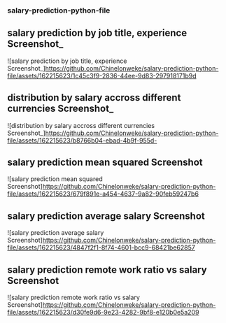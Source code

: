 ### salary-prediction-python-file

## salary prediction by job title, experience Screenshot_
![salary prediction by job title, experience Screenshot_]https://github.com/Chinelonweke/salary-prediction-python-file/assets/162215623/1c45c3f9-2836-44ee-9d83-297918171b9d

## distribution by salary accross different currencies Screenshot_
![distribution by salary accross different currencies Screenshot_]https://github.com/Chinelonweke/salary-prediction-python-file/assets/162215623/b8766b04-ebad-4b9f-955d-

## salary prediction mean squared Screenshot
![salary prediction mean squared Screenshot]https://github.com/Chinelonweke/salary-prediction-python-file/assets/162215623/679f891e-a454-4637-9a82-90feb59247b6

## salary prediction average salary Screenshot
![salary prediction average salary Screenshot]https://github.com/Chinelonweke/salary-prediction-python-file/assets/162215623/4847f2f1-8f74-4601-bcc9-68421be62857

## salary prediction remote work ratio vs salary Screenshot
![salary prediction remote work ratio vs salary Screenshot]https://github.com/Chinelonweke/salary-prediction-python-file/assets/162215623/d30fe9d6-9e23-4282-9bf8-e120b0e5a209
